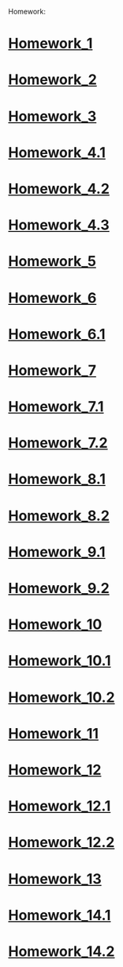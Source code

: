 Homework:
# <a href="https://poronkoandrii.github.io/homework_1/">Homework_1</a>
# <a href="https://poronkoandrii.github.io/homework_2/">Homework_2</a>
# <a href="https://poronkoandrii.github.io/">Homework_3</a>
# <a href="https://poronkoandrii.github.io/homework_4_smashing_HTML5/">Homework_4.1</a>
# <a href="https://poronkoandrii.github.io/homework_4_simple/">Homework_4.2</a>
# <a href="https://poronkoandrii.github.io/homework_4_hard/">Homework_4.3</a>
# <a href="https://poronkoandrii.github.io/homework_5/">Homework_5</a>
# <a href="https://poronkoandrii.github.io/homework_6/">Homework_6</a>
# <a href="https://poronkoandrii.github.io/homework_6.1/">Homework_6.1</a>
# <a href="https://poronkoandrii.github.io/homework_7/">Homework_7</a>
# <a href="https://poronkoandrii.github.io/homework_7.1/">Homework_7.1</a>
# <a href="https://poronkoandrii.github.io/homework_7.2/">Homework_7.2</a>
# <a href="https://poronkoandrii.github.io/homework_8.1/">Homework_8.1</a>
# <a href="https://poronkoandrii.github.io/homework_8.2/">Homework_8.2</a>
# <a href="https://poronkoandrii.github.io/homework_9.1/">Homework_9.1</a>
# <a href="https://poronkoandrii.github.io/homework_9.2/">Homework_9.2</a>
# <a href="https://poronkoandrii.github.io/homework_10/">Homework_10</a>
# <a href="https://poronkoandrii.github.io/homework_10.1/">Homework_10.1</a>
# <a href="https://poronkoandrii.github.io/homework_10.2/">Homework_10.2</a>
# <a href="https://poronkoandrii.github.io/homework_11/">Homework_11</a>
# <a href="https://poronkoandrii.github.io/homework_12/">Homework_12</a>
# <a href="https://poronkoandrii.github.io/homework_12.1/">Homework_12.1</a>
# <a href="https://poronkoandrii.github.io/homework_12.2/">Homework_12.2</a>
# <a href="https://poronkoandrii.github.io/homework_13/">Homework_13</a>
# <a href="https://poronkoandrii.github.io/homework_14.1/">Homework_14.1</a>
# <a href="https://poronkoandrii.github.io/homework_14.2/">Homework_14.2</a>
